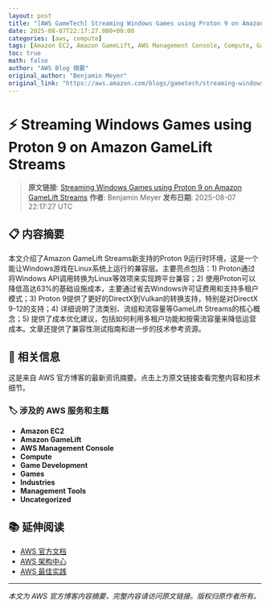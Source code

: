 ```yaml
---
layout: post
title: "[AWS GameTech] Streaming Windows Games using Proton 9 on Amazon GameLift Streams"
date: 2025-08-07T22:17:27.000+00:00
categories: [aws, compute]
tags: [Amazon EC2, Amazon GameLift, AWS Management Console, Compute, Game Development, Games, Industries, Management Tools, Uncategorized]
toc: true
math: false
author: "AWS Blog 摘要"
original_author: "Benjamin Meyer"
original_link: "https://aws.amazon.com/blogs/gametech/streaming-windows-games-using-proton-9-on-amazon-gamelift-streams/"
---
```


# ⚡ Streaming Windows Games using Proton 9 on Amazon GameLift Streams

> **原文链接**: [Streaming Windows Games using Proton 9 on Amazon GameLift Streams](https://aws.amazon.com/blogs/gametech/streaming-windows-games-using-proton-9-on-amazon-gamelift-streams/)
> **作者**: Benjamin Meyer
> **发布日期**: 2025-08-07 22:17:27 UTC

## 📋 内容摘要

本文介绍了Amazon GameLift Streams新支持的Proton 9运行时环境，这是一个能让Windows游戏在Linux系统上运行的兼容层。主要亮点包括：1) Proton通过将Windows API调用转换为Linux等效项来实现跨平台兼容；2) 使用Proton可以降低高达63%的基础设施成本，主要通过省去Windows许可证费用和支持多租户模式；3) Proton 9提供了更好的DirectX到Vulkan的转换支持，特别是对DirectX 9-12的支持；4) 详细说明了流类别、流组和流容量等GameLift Streams的核心概念；5) 提供了成本优化建议，包括如何利用多租户功能和按需流容量来降低运营成本。文章还提供了兼容性测试指南和进一步的技术参考资源。

## 🔗 相关信息

这是来自 AWS 官方博客的最新资讯摘要。点击上方原文链接查看完整内容和技术细节。

### 🏷️ 涉及的 AWS 服务和主题

- **Amazon EC2**
- **Amazon GameLift**
- **AWS Management Console**
- **Compute**
- **Game Development**
- **Games**
- **Industries**
- **Management Tools**
- **Uncategorized**

## 📚 延伸阅读

- [AWS 官方文档](https://docs.aws.amazon.com/)
- [AWS 架构中心](https://aws.amazon.com/architecture/)
- [AWS 最佳实践](https://aws.amazon.com/architecture/well-architected/)

---

*本文为 AWS 官方博客内容摘要，完整内容请访问原文链接。版权归原作者所有。*